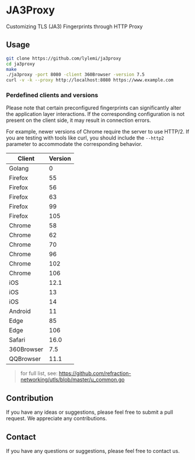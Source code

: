 # JA3Proxy

Customizing TLS (JA3) Fingerprints through HTTP Proxy

## Usage

```bash
git clone https://github.com/lylemi/ja3proxy
cd ja3proxy
make
./ja3proxy -port 8080 -client 360Browser -version 7.5
curl -v -k --proxy http://localhost:8080 https://www.example.com
```

### Perdefined clients and versions

Please note that certain preconfigured fingerprints can significantly alter the application layer interactions. If the corresponding configuration is not present on the client side, it may result in connection errors.

For example, newer versions of Chrome require the server to use HTTP/2. If you are testing with tools like curl, you should include the ``--http2`` parameter to accommodate the corresponding behavior.

| Client | Version |
| ------ | ------- |
| Golang | 0 |
| Firefox | 55 |
| Firefox | 56 |
| Firefox | 63 |
| Firefox | 99 |
| Firefox | 105 |
| Chrome | 58 |
| Chrome | 62 |
| Chrome | 70 |
| Chrome | 96 |
| Chrome | 102 |
| Chrome | 106 |
| iOS | 12.1 |
| iOS | 13 |
| iOS | 14 |
| Android | 11 |
| Edge | 85 |
| Edge | 106 |
| Safari | 16.0 |
| 360Browser | 7.5 |
| QQBrowser | 11.1 |

> for full list, see: https://github.com/refraction-networking/utls/blob/master/u_common.go

## Contribution

If you have any ideas or suggestions, please feel free to submit a pull request. We appreciate any contributions.

## Contact

If you have any questions or suggestions, please feel free to contact us.
